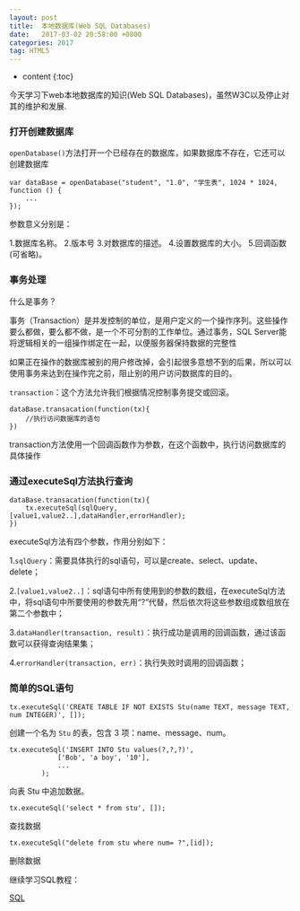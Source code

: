 ```yaml
---
layout: post
title:  本地数据库(Web SQL Databases)
date:   2017-03-02 20:58:00 +0800
categories: 2017
tag: HTML5
---
```


* content
{:toc}

今天学习下web本地数据库的知识(Web SQL Databases)，虽然W3C以及停止对其的维护和发展.

### 打开创建数据库

`openDatabase()`方法打开一个已经存在的数据库，如果数据库不存在，它还可以创建数据库

```
var dataBase = openDatabase("student", "1.0", "学生表", 1024 * 1024, function () {
	...
});
```

参数意义分别是：

1.数据库名称。
2.版本号
3.对数据库的描述。
4.设置数据库的大小。
5.回调函数(可省略)。

### 事务处理

什么是事务？

事务（Transaction）是并发控制的单位，是用户定义的一个操作序列。这些操作要么都做，要么都不做，是一个不可分割的工作单位。通过事务，SQL Server能将逻辑相关的一组操作绑定在一起，以便服务器保持数据的完整性

如果正在操作的数据库被别的用户修改掉，会引起很多意想不到的后果，所以可以使用事务来达到在操作完之前，阻止别的用户访问数据库的目的。

`transaction`：这个方法允许我们根据情况控制事务提交或回滚。

```
dataBase.transacation(function(tx){
	//执行访问数据库的语句  
})
```

transaction方法使用一个回调函数作为参数，在这个函数中，执行访问数据库的具体操作

### 通过executeSql方法执行查询

```
dataBase.transacation(function(tx){
	tx.executeSql(sqlQuery,[value1,value2..],dataHandler,errorHandler);
})
```

executeSql方法有四个参数，作用分别如下：

1.`sqlQuery`：需要具体执行的sql语句，可以是create、select、update、delete；

2.`[value1,value2..]`：sql语句中所有使用到的参数的数组，在executeSql方法中，将sql语句中所要使用的参数先用“?”代替，然后依次将这些参数组成数组放在第二个参数中；

3.`dataHandler(transaction, result)`：执行成功是调用的回调函数，通过该函数可以获得查询结果集；

4.`errorHandler(transaction, err)`：执行失败时调用的回调函数；

### 简单的SQL语句

```
tx.executeSql('CREATE TABLE IF NOT EXISTS Stu(name TEXT, message TEXT, num INTEGER)', []);
```

创建一个名为 `Stu` 的表，包含 3 项：name、message、num。

```
tx.executeSql('INSERT INTO Stu values(?,?,?)',
			['Bob', 'a boy', '10'],
			...
		);
```

向表 Stu 中追加数据。

```
tx.executeSql('select * from stu', []);
```

查找数据

```
tx.executeSql("delete from stu where num= ?",[id]);
```

删除数据


继续学习SQL教程：

[SQL](http://www.w3school.com.cn/sql/sql_syntax.asp)